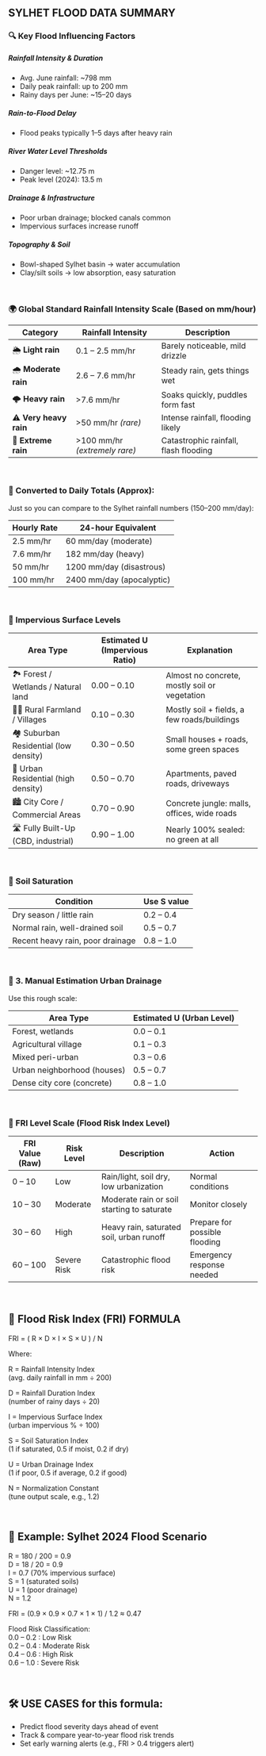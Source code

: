 ## SYLHET FLOOD DATA SUMMARY

### 🔍 Key Flood Influencing Factors

##### Rainfall Intensity & Duration
- Avg. June rainfall: ~798 mm
- Daily peak rainfall: up to 200 mm
- Rainy days per June: ~15–20 days

##### Rain-to-Flood Delay
- Flood peaks typically 1–5 days after heavy rain

##### River Water Level Thresholds
- Danger level: ~12.75 m
- Peak level (2024): 13.5 m

##### Drainage & Infrastructure
- Poor urban drainage; blocked canals common
- Impervious surfaces increase runoff

##### Topography & Soil
- Bowl-shaped Sylhet basin → water accumulation
- Clay/silt soils → low absorption, easy saturation

<br>

### 🌍 Global Standard Rainfall Intensity Scale (Based on mm/hour)

| **Category**           | **Rainfall Intensity**        | **Description**                       |
| ---------------------- | ----------------------------- | ------------------------------------- |
| 🌦️ **Light rain**      | 0.1 – 2.5 mm/hr               | Barely noticeable, mild drizzle       |
| 🌧️ **Moderate rain**   | 2.6 – 7.6 mm/hr               | Steady rain, gets things wet          |
| 🌩️ **Heavy rain**      | >7.6 mm/hr                    | Soaks quickly, puddles form fast      |
| ⚠️ **Very heavy rain** | >50 mm/hr *(rare)*            | Intense rainfall, flooding likely     |
| 🚨 **Extreme rain**    | >100 mm/hr *(extremely rare)* | Catastrophic rainfall, flash flooding |

<br>

### 📆 Converted to Daily Totals (Approx):
Just so you can compare to the Sylhet rainfall numbers (150–200 mm/day):

| **Hourly Rate** | **24-hour Equivalent**    |
| --------------- | ------------------------- |
| 2.5 mm/hr       | 60 mm/day (moderate)      |
| 7.6 mm/hr       | 182 mm/day (heavy)        |
| 50 mm/hr        | 1200 mm/day (disastrous)  |
| 100 mm/hr       | 2400 mm/day (apocalyptic) |

<br>

### 🌆 Impervious Surface Levels

| **Area Type**                          | **Estimated U (Impervious Ratio)** | **Explanation**                               |
| -------------------------------------- | ---------------------------------- | --------------------------------------------- |
| 🏞 Forest / Wetlands / Natural land    | 0.00 – 0.10                        | Almost no concrete, mostly soil or vegetation |
| 🧑‍🌾 Rural Farmland / Villages        | 0.10 – 0.30                        | Mostly soil + fields, a few roads/buildings   |
| 🏘️ Suburban Residential (low density) | 0.30 – 0.50                        | Small houses + roads, some green spaces       |
| 🏢 Urban Residential (high density)   | 0.50 – 0.70                        | Apartments, paved roads, driveways            |
| 🏙️ City Core / Commercial Areas       | 0.70 – 0.90                        | Concrete jungle: malls, offices, wide roads   |
| 🛣️ Fully Built-Up (CBD, industrial)   | 0.90 – 1.00                        | Nearly 100% sealed: no green at all           |

<br>

### 🌱 Soil Saturation
| Condition                        | Use S value |
| -------------------------------- | ----------- |
| Dry season / little rain         | 0.2 – 0.4   |
| Normal rain, well-drained soil   | 0.5 – 0.7   |
| Recent heavy rain, poor drainage | 0.8 – 1.0   |

<br>

### 📐 3. Manual Estimation Urban Drainage
Use this rough scale:

| **Area Type**               | **Estimated U (Urban Level)** |
| --------------------------- | ----------------------------- |
| Forest, wetlands            | 0.0 – 0.1                     |
| Agricultural village        | 0.1 – 0.3                     |
| Mixed peri-urban            | 0.3 – 0.6                     |
| Urban neighborhood (houses) | 0.5 – 0.7                     |
| Dense city core (concrete)  | 0.8 – 1.0                     |

<br>

### 🌊 FRI Level Scale (Flood Risk Index Level)

| **FRI Value (Raw)** | **Risk Level** | **Description**                            | **Action**                    |
| ------------------- | -------------- | ------------------------------------------ | ----------------------------- |
| 0 – 10              | Low            | Rain/light, soil dry, low urbanization     | Normal conditions             |
| 10 – 30             | Moderate       | Moderate rain or soil starting to saturate | Monitor closely               |
| 30 – 60             | High           | Heavy rain, saturated soil, urban runoff   | Prepare for possible flooding |
| 60 – 100            | Severe Risk    | Catastrophic flood risk                    | Emergency response needed     |

<br>

## 🧮 Flood Risk Index (FRI) FORMULA

FRI = ( R × D × I × S × U ) / N

Where:  

  R = Rainfall Intensity Index  
      (avg. daily rainfall in mm ÷ 200)

  D = Rainfall Duration Index  
      (number of rainy days ÷ 20)

  I = Impervious Surface Index  
      (urban impervious % ÷ 100)

  S = Soil Saturation Index  
      (1 if saturated, 0.5 if moist, 0.2 if dry)

  U = Urban Drainage Index  
      (1 if poor, 0.5 if average, 0.2 if good)

  N = Normalization Constant  
      (tune output scale, e.g., 1.2)
      
<br>

## 🧠 Example: Sylhet 2024 Flood Scenario

R = 180 / 200 = 0.9  
D = 18 / 20 = 0.9  
I = 0.7         (70% impervious surface)  
S = 1           (saturated soils)  
U = 1           (poor drainage)  
N = 1.2  

FRI = (0.9 × 0.9 × 0.7 × 1 × 1) / 1.2 ≈ 0.47  

Flood Risk Classification:  
  0.0 – 0.2  : Low Risk  
  0.2 – 0.4  : Moderate Risk  
  0.4 – 0.6  : High Risk  
  0.6 – 1.0  : Severe Risk

<br>

## 🛠️ USE CASES for this formula:
- Predict flood severity days ahead of event
- Track & compare year-to-year flood risk trends
- Set early warning alerts (e.g., FRI > 0.4 triggers alert)